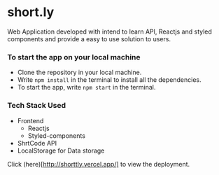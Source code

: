 # short.ly
Web Application developed with intend to learn API, Reactjs and styled components and provide a easy to use solution to users.

### To start the app on your local machine
+ Clone the repository in your local machine.
+ Write `npm install` in the terminal to install all the dependencies.
+ To start the app, write `npm start` in the terminal.

### Tech Stack Used
+ Frontend
  - Reactjs
  - Styled-components
+ ShrtCode API
+ LocalStorage for Data storage

Click (here)[http://shorttly.vercel.app/] to view the deployment.
